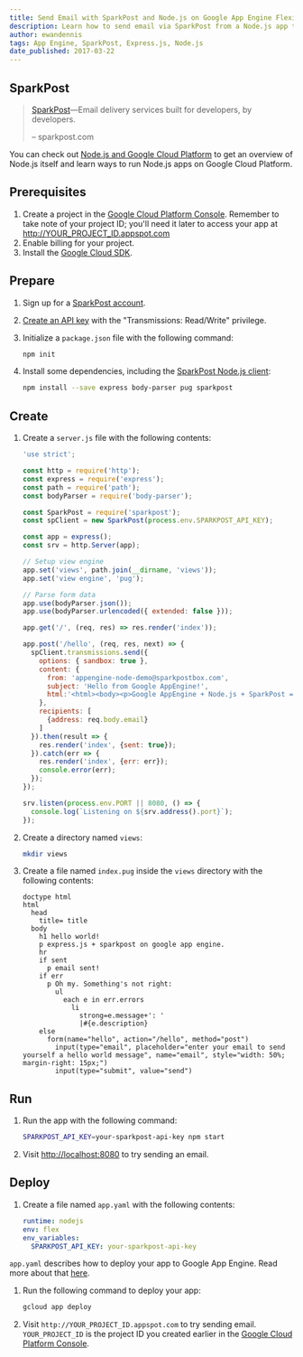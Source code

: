 ```yaml
---
title: Send Email with SparkPost and Node.js on Google App Engine Flexible Environment
description: Learn how to send email via SparkPost from a Node.js app to Google App Engine flexible environment.
author: ewandennis
tags: App Engine, SparkPost, Express.js, Node.js
date_published: 2017-03-22
---
```

## SparkPost

> [SparkPost][sparkpost]—Email delivery services built for developers, by developers.
>
> – sparkpost.com

You can check out [Node.js and Google Cloud Platform][nodejs-gcp] to get an
overview of Node.js itself and learn ways to run Node.js apps on Google Cloud
Platform.

## Prerequisites

1. Create a project in the [Google Cloud Platform Console](https://console.cloud.google.com/).
    Remember to take note of your project ID; you'll need it later to access your app at http://YOUR_PROJECT_ID.appspot.com
1. Enable billing for your project.
1. Install the [Google Cloud SDK](https://cloud.google.com/sdk/).

## Prepare

1. Sign up for a [SparkPost account](https://app.sparkpost.com/sign-up).

1. [Create an API key](https://app.sparkpost.com/account/credentials) with the "Transmissions: Read/Write" privilege.

1. Initialize a `package.json` file with the following command:

    ```sh
    npm init
    ```

1. Install some dependencies, including the [SparkPost Node.js client](https://github.com/sparkpost/node-sparkpost):

    ```sh
    npm install --save express body-parser pug sparkpost
    ```

## Create

1. Create a `server.js` file with the following contents:

    ```js
    'use strict';

    const http = require('http');
    const express = require('express');
    const path = require('path');
    const bodyParser = require('body-parser');

    const SparkPost = require('sparkpost');
    const spClient = new SparkPost(process.env.SPARKPOST_API_KEY);

    const app = express();
    const srv = http.Server(app);

    // Setup view engine
    app.set('views', path.join(__dirname, 'views'));
    app.set('view engine', 'pug');

    // Parse form data
    app.use(bodyParser.json());
    app.use(bodyParser.urlencoded({ extended: false }));

    app.get('/', (req, res) => res.render('index'));

    app.post('/hello', (req, res, next) => {
      spClient.transmissions.send({
        options: { sandbox: true },
        content: {
          from: 'appengine-node-demo@sparkpostbox.com',
          subject: 'Hello from Google AppEngine!',
          html:'<html><body><p>Google AppEngine + Node.js + SparkPost = awesome!</p></body></html>'
        },
        recipients: [
          {address: req.body.email} 
        ]
      }).then(result => {
        res.render('index', {sent: true});
      }).catch(err => {
        res.render('index', {err: err});
        console.error(err);
      });
    });

    srv.listen(process.env.PORT || 8080, () => {
      console.log(`Listening on ${srv.address().port}`);
    });

    ```

1. Create a directory named `views`:

    ```sh
    mkdir views
    ```

1. Create a file named `index.pug` inside the `views` directory with the
following contents:

    ```
    doctype html
    html    
      head
        title= title
      body
        h1 hello world!
        p express.js + sparkpost on google app engine.
        hr
        if sent
          p email sent!
        if err
          p Oh my. Something's not right:
            ul
              each e in err.errors
                li
                  strong=e.message+': '
                  |#{e.description}
        else
          form(name="hello", action="/hello", method="post")
            input(type="email", placeholder="enter your email to send yourself a hello world message", name="email", style="width: 50%; margin-right: 15px;")
            input(type="submit", value="send")
    ```

## Run

1. Run the app with the following command:

    ```sh
    SPARKPOST_API_KEY=your-sparkpost-api-key npm start
    ```

1. Visit [http://localhost:8080](http://localhost:8080) to try sending an email.

## Deploy

1. Create a file named `app.yaml` with the following contents:

    ```yaml
    runtime: nodejs
    env: flex
    env_variables:
      SPARKPOST_API_KEY: your-sparkpost-api-key
    ```

`app.yaml` describes how to deploy your app to Google App Engine. Read more about that [here](https://cloud.google.com/appengine/docs/flexible/nodejs/configuring-your-app-with-app-yaml).

1. Run the following command to deploy your app:

    ```sh
    gcloud app deploy
    ```

1. Visit `http://YOUR_PROJECT_ID.appspot.com` to try sending email. `YOUR_PROJECT_ID` is the project ID you created earlier in the [Google Cloud Platform Console](https://console.cloud.google.com/).

[sparkpost]: https://www.sparkpost.com/
[nodejs-gcp]: https://cloud.google.com/nodejs/

